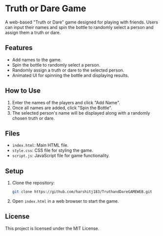 # Truth or Dare Game

A web-based "Truth or Dare" game designed for playing with friends. Users can input their names and spin the bottle to randomly select a person and assign them a truth or dare.

## Features

- Add names to the game.
- Spin the bottle to randomly select a person.
- Randomly assign a truth or dare to the selected person.
- Animated UI for spinning the bottle and displaying results.

## How to Use

1. Enter the names of the players and click "Add Name".
2. Once all names are added, click "Spin the Bottle".
3. The selected person's name will be displayed along with a randomly chosen truth or dare.

## Files

- `index.html`: Main HTML file.
- `style.css`: CSS file for styling the game.
- `script.js`: JavaScript file for game functionality.

## Setup

1. Clone the repository:
    ```sh
    git clone https://github.com/harshitj183/TruthandDareGAMEWEB.git
    ```
2. Open `index.html` in a web browser to start the game.

## License

This project is licensed under the MIT License.
